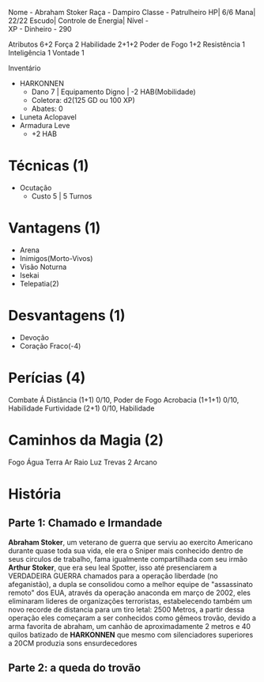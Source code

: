 Nome - Abraham Stoker
Raça - Dampiro
Classe - Patrulheiro
HP| 6/6
Mana| 22/22
Escudo| 
Controle de Energia| 
Nível -  
XP - 
Dinheiro -  290

Atributos 6+2
Força 2
Habilidade 2+1+2
Poder de Fogo 1+2
Resistência  1
Inteligência 1
Vontade 1

Inventário
- HARKONNEN
	- Dano 7 | Equipamento Digno | -2 HAB(Mobilidade)
	- Coletora: d2(125 GD ou 100 XP) 
	- Abates: 0
- Luneta Aclopavel
- Armadura Leve
	- +2 HAB

# Técnicas (1)
- Ocutação
	- Custo 5 | 5 Turnos

# Vantagens (1)
- Arena
- Inimigos(Morto-Vivos)
- Visão Noturna
- Isekai
- Telepatia(2)

# Desvantagens (1)
- Devoção
- Coração Fraco(-4)

# Perícias (4)
Combate Á Distância (1+1) 0/10, Poder de Fogo
Acrobacia (1+1+1) 0/10, Habilidade
Furtividade (2+1) 0/10, Habilidade


# Caminhos da Magia (2)
Fogo 
Água 
Terra 
Ar 
Raio 
Luz 
Trevas 2
Arcano 

# História
## Parte 1: Chamado e Irmandade
**Abraham Stoker**, um veterano de guerra que serviu ao exercito Americano durante quase toda sua vida, ele era o Sniper mais conhecido dentro de seus circulos de trabalho, fama igualmente compartilhada com seu irmão **Arthur Stoker**, que era seu leal Spotter, isso até presenciarem a VERDADEIRA GUERRA
chamados para a operação liberdade (no afeganistão), a dupla se consolidou como a melhor equipe de "assassinato remoto" dos EUA, através da operação anaconda em março de 2002, eles eliminaram lideres de organizações terroristas, estabelecendo também um novo recorde de distancia para um tiro letal: 2500 Metros, a partir dessa operação eles começaram a ser conhecidos como gêmeos trovão, devido a arma favorita de abraham, um canhão de aproximadamente 2 metros e 40 quilos batizado de **HARKONNEN** que mesmo com silenciadores superiores a 20CM produzia sons ensurdecedores
## Parte 2: a queda do trovão
